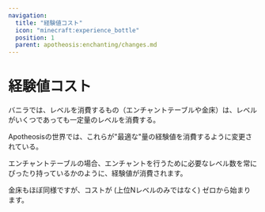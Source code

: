 ```yaml
---
navigation:
  title: "経験値コスト"
  icon: "minecraft:experience_bottle"
  position: 1
  parent: apotheosis:enchanting/changes.md
---
```


# 経験値コスト

バニラでは、レベルを消費するもの（エンチャントテーブルや金床）は、レベルがいくつであっても一定量のレベルを消費する。

Apotheosisの世界では、これらが"最適な"量の経験値を消費するように変更されている。

エンチャントテーブルの場合、エンチャントを行うために必要なレベル数を常にぴったり持っているかのように、経験値が消費されます。

金床もほぼ同様ですが、コストが (上位Nレベルのみではなく) ゼロから始まります。

